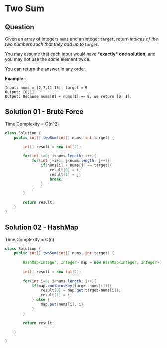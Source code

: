 # Two Sum

## Question

Given an array of integers `nums` and an integer `target`, return *indices of the two numbers such that they add up to `target`*.

You may assume that each input would have ***exactly\* one solution**, and you may not use the *same* element twice.

You can return the answer in any order.

**Example :**

```
Input: nums = [2,7,11,15], target = 9
Output: [0,1]
Output: Because nums[0] + nums[1] == 9, we return [0, 1].
```



## Solution 01 - Brute Force

Time Complexity = O(n^2)

```java
class Solution {
    public int[] twoSum(int[] nums, int target) {

        int[] result = new int[2];
        
        for(int i=0; i<nums.length; i++){
            for(int j=i+1; j<nums.length; j++){
                if(nums[i] + nums[j] == target){
                    result[0] = i;
                    result[1] = j;
                    break;
                }
            }
        }
        
        return result;
    }
}
```



## Solution 02 - HashMap

Time Complexity = O(n)

```java
class Solution {
    public int[] twoSum(int[] nums, int target) {
    
        HashMap<Integer, Integer> map = new HashMap<Integer, Integer>();
        
        int[] result = new int[2];
        
        for(int i=0; i<nums.length; i++){
            if(map.containsKey(target-nums[i])){
                result[0] = map.get(target-nums[i]);
                result[1] = i;
            } else {
                map.put(nums[i], i);
            }
        }
        
        return result;
        
    }

}
```

